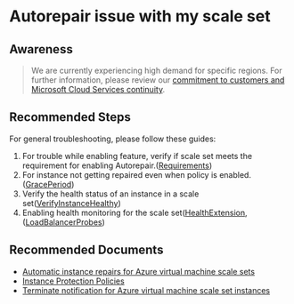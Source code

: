 <properties
	pageTitle="Autorepair issue with my scale set"
	description="Autorepair issue with my scale set"
	service="microsoft.compute"
	resource=""
	authors="babhoo"
	ms.author="babhoo"
	displayOrder=""
	selfHelpType="generic"
	supportTopicIds="32740056"
	resourceTags=""
	productPesIds="16080"
	cloudEnvironments="public"
	ownershipId="Compute_VirtualMachineScaleSets_Content"
/>

# Autorepair issue with my scale set

## **Awareness**

>We are currently experiencing high demand for specific regions. For further information, please review our [commitment to customers and Microsoft Cloud Services continuity](https://azure.microsoft.com/en-us/blog/update-2-on-microsoft-cloud-services-continuity/).<br>

## **Recommended Steps**

For general troubleshooting, please follow these guides:<br>

1. For trouble while enabling feature, verify if scale set meets the requirement for enabling Autorepair.([Requirements](https://docs.microsoft.com/azure/virtual-machine-scale-sets/virtual-machine-scale-sets-automatic-instance-repairs#requirements-for-using-automatic-instance-repairs))<br>
2. For instance not getting repaired even when policy is enabled. ([GracePeriod](https://docs.microsoft.com/azure/virtual-machine-scale-sets/virtual-machine-scale-sets-automatic-instance-repairs#grace-period))<br>
3. Verify the health status of an instance in a scale set([VerifyInstanceHealthy](https://docs.microsoft.com/rest/api/compute/virtualmachinescalesetvms/getinstanceview))<br>
4. Enabling health monitoring for the scale set([HealthExtension](https://docs.microsoft.com/azure/virtual-machine-scale-sets/virtual-machine-scale-sets-health-extension),([LoadBalancerProbes](https://docs.microsoft.com/azure/load-balancer/load-balancer-custom-probe-overview))

## **Recommended Documents**

* [Automatic instance repairs for Azure virtual machine scale sets](https://docs.microsoft.com/azure/virtual-machine-scale-sets/virtual-machine-scale-sets-automatic-instance-repairs#requirements-for-using-automatic-instance-repairs)<br>
* [Instance Protection Policies](https://docs.microsoft.com/azure/virtual-machine-scale-sets/virtual-machine-scale-sets-instance-protection)<br>
* [Terminate notification for Azure virtual machine scale set instances](https://docs.microsoft.com/azure/virtual-machine-scale-sets/virtual-machine-scale-sets-terminate-notification) 

